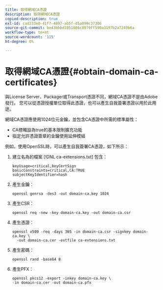 ```yaml
---
title: 取得網域CA憑證
description: 取得網域CA憑證
copied-description: true
exl-id: cad233e0-41f7-4897-ab5f-d5a098c37306
source-git-commit: be43bbbd1051886c8979ff590a3197b2a7249b6a
workflow-type: tm+mt
source-wordcount: '115'
ht-degree: 0%

---
```


# 取得網域CA憑證{#obtain-domain-ca-certificates}

與License Server、Packager或Transport憑證不同，網域CA憑證不是由Adobe發行。 您可以從憑證授權單位取得此憑證，也可以產生自我簽署憑證以用於此用途。

網域CA憑證應使用1024位元金鑰，並包含CA憑證中所需的標準屬性：

* CA標幟設為true的基本限制擴充功能
* 指定允許憑證簽章的金鑰使用延伸模組

例如，使用OpenSSL時，可以產生自我簽署CA憑證，如下所示：

1. 建立名為的檔案 [!DNL ca-extensions.txt] 包含：

   ```
   keyUsage=critical,keyCertSign  
   basicConstraints=critical,CA:TRUE  
   subjectKeyIdentifier=hash 
   ```

1. 產生金鑰：

   ```
   openssl genrsa -des3 -out domain-ca.key 1024 
   ```

1. 產生CSR：

   ```
   openssl req -new -key domain-ca.key -out domain-ca.csr 
   ```

1. 產生憑證：

   ```
   openssl x509 -req -days 365 -in domain-ca.csr -signkey domain-ca.key \ 
     -out domain-ca.cer -extfile ca-extensions.txt 
   ```

1. 產生密碼：

   ```
   openssl rand -base64 8 
   ```

1. 產生PFX：

   ```
   openssl pkcs12 -export -inkey domain-ca.key \ 
   -in domain-ca.cer -out domain-ca.pfx
   ```

